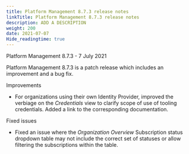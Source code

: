 ```yaml
---
title: Platform Management 8.7.3 release notes
linkTitle: Platform Management 8.7.3 release notes
description: ADD A DESCRIPTION
weight: 200
date: 2021-07-07
Hide_readingtime: true
---
```


Platform Management 8.7.3 - 7 July 2021

Platform Management 8.7.3 is a patch release which includes an improvement and a bug fix.

Improvements

* For organizations using their own Identity Provider, improved the verbiage on the _Credentials_ view to clarify scope of use of tooling credentials. Added a link to the corresponding documentation.

Fixed issues

* Fixed an issue where the _Organization Overview_ Subscription status dropdown table may not include the correct set of statuses or allow filtering the subscriptions within the table.
